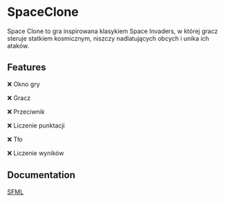 
# SpaceClone

Space Clone to gra inspirowana klasykiem Space Invaders, w której gracz steruje statkiem kosmicznym, niszczy nadlatujących obcych i unika ich ataków.


## Features

❌ Okno gry

❌ Gracz

❌ Przeciwnik

❌ Liczenie punktacji

❌ Tło

❌ Liczenie wyników


## Documentation

[SFML](https://www.sfml-dev.org/)

